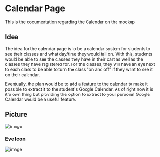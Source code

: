 # Calendar Page
This is the documentation regarding the Calendar on the mockup
## Idea
The idea for the calendar page is to be a calendar system for students to see their classes and what day/time they would fall on. With this, students would be able to see the classes they have in their cart as well as the classes they have registered for. For the classes, they will have an eye next to each class to be able to turn the class "on and off" if they want to see it on their calendar.

Eventually, the plan would be to add a feature to the calendar to make it possible to extract it to the student's Google Calendar. As of right now it is it's own thing but providing the option to extract to your personal Google Calendar would be a useful feature.
## Picture
![image](https://github.com/jeffreywallphd/Course-Registration-and-Audit-System/assets/147175765/54bda646-fe98-44a1-9aee-4de0c3dbd0fb)
### Eye Icon
![image](https://github.com/jeffreywallphd/Course-Registration-and-Audit-System/assets/147175765/bd84b1da-4615-448f-b3af-55318cdacde5)

